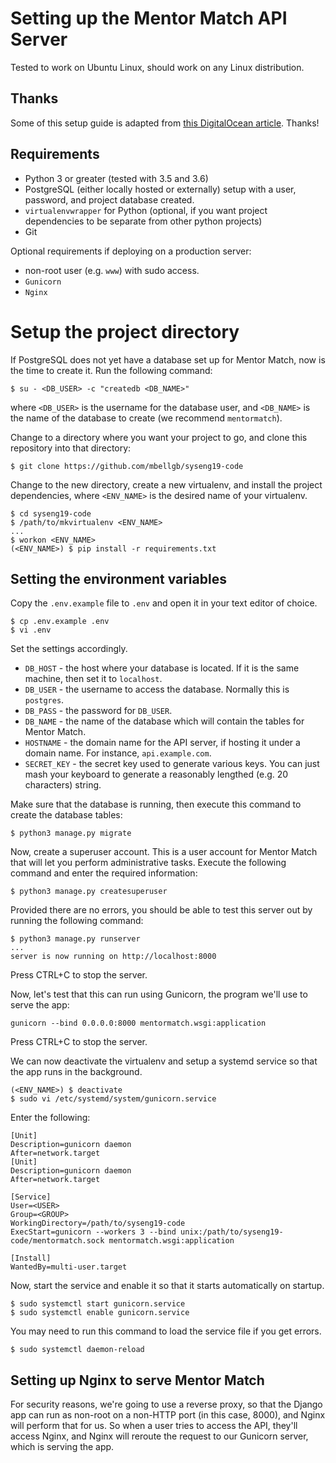 Setting up the Mentor Match API Server
======================================

Tested to work on Ubuntu Linux, should work on any Linux distribution.

Thanks
------
Some of this setup guide is adapted from [this DigitalOcean article](https://www.digitalocean.com/community/tutorials/how-to-set-up-django-with-postgres-nginx-and-gunicorn-on-ubuntu-16-04). Thanks!

Requirements
------------
* Python 3 or greater (tested with 3.5 and 3.6)
* PostgreSQL (either locally hosted or externally) setup with a user, password,
  and project database created.
* `virtualenvwrapper` for Python (optional, if you want project dependencies to
    be separate from other python projects)
* Git

Optional requirements if deploying on a production server:

* non-root user (e.g. `www`) with sudo access.
* `Gunicorn`
* `Nginx` 

Setup the project directory
===========================
If PostgreSQL does not yet have a database set up for Mentor Match, now is the
time to create it. Run the following command:

```
$ su - <DB_USER> -c "createdb <DB_NAME>"
```

where `<DB_USER>` is the username for the database user, and `<DB_NAME>` is the
name of the database to create (we recommend `mentormatch`).

Change to a directory where you want your project to go, and clone this
repository into that directory:

```
$ git clone https://github.com/mbellgb/syseng19-code
```

Change to the new directory, create a new virtualenv, and install the project
dependencies, where `<ENV_NAME>` is the desired name of your virtualenv.

```
$ cd syseng19-code
$ /path/to/mkvirtualenv <ENV_NAME>
...
$ workon <ENV_NAME>
(<ENV_NAME>) $ pip install -r requirements.txt
```

Setting the environment variables
---------------------------------
Copy the `.env.example` file to `.env` and open it in your text editor of
choice.

```
$ cp .env.example .env
$ vi .env
```

Set the settings accordingly.

* `DB_HOST` - the host where your database is located. If it is the same
  machine, then set it to `localhost`.
* `DB_USER` - the username to access the database. Normally this is `postgres`.
* `DB_PASS` - the password for `DB_USER`.
* `DB_NAME` - the name of the database which will contain the tables for Mentor
  Match.
* `HOSTNAME` - the domain name for the API server, if hosting it under a domain
  name. For instance, `api.example.com`.
* `SECRET_KEY` - the secret key used to generate various keys. You can just mash
  your keyboard to generate a reasonably lengthed (e.g. 20 characters) string.

Make sure that the database is running, then execute this command to create the
database tables:

`$ python3 manage.py migrate`

Now, create a superuser account. This is a user account for Mentor Match that
will let you perform administrative tasks. Execute the following command and
enter the required information:

`$ python3 manage.py createsuperuser`

Provided there are no errors, you should be able to test this server out by
running the following command:

```
$ python3 manage.py runserver
...
server is now running on http://localhost:8000
```

Press CTRL+C to stop the server.

Now, let's test that this can run using Gunicorn, the program we'll use to serve
the app:

```
gunicorn --bind 0.0.0.0:8000 mentormatch.wsgi:application
```

Press CTRL+C to stop the server.

We can now deactivate the virtualenv and setup a systemd service so that the app
runs in the background.

```
(<ENV_NAME>) $ deactivate
$ sudo vi /etc/systemd/system/gunicorn.service
```

Enter the following:

```
[Unit]
Description=gunicorn daemon
After=network.target
[Unit]
Description=gunicorn daemon
After=network.target

[Service]
User=<USER>
Group=<GROUP>
WorkingDirectory=/path/to/syseng19-code
ExecStart=gunicorn --workers 3 --bind unix:/path/to/syseng19-code/mentormatch.sock mentormatch.wsgi:application

[Install]
WantedBy=multi-user.target
```

Now, start the service and enable it so that it starts automatically on startup.

```
$ sudo systemctl start gunicorn.service
$ sudo systemctl enable gunicorn.service
```

You may need to run this command to load the service file if you get errors.

```
$ sudo systemctl daemon-reload
```

Setting up Nginx to serve Mentor Match
--------------------------------------
For security reasons, we're going to use a reverse proxy, so that the Django app
can run as non-root on a non-HTTP port (in this case, 8000), and Nginx will
perform that for us. So when a user tries to access the API, they'll access
Nginx, and Nginx will reroute the request to our Gunicorn server, which is
serving the app. 

<!--
vim: textwidth=80
-->
